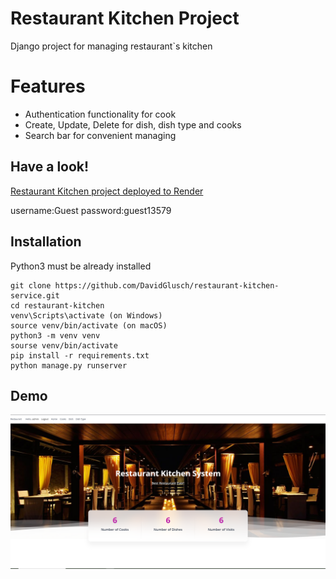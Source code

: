 # Restaurant Kitchen Project

Django project for managing restaurant`s kitchen 

# Features

- Authentication functionality for cook
- Create, Update, Delete for dish, dish type and cooks
- Search bar for convenient managing

## Have a look!

[Restaurant Kitchen project deployed to Render](https://restaurant-kitchen-service-u948.onrender.com)

username:Guest
password:guest13579

## Installation 

Python3 must be already installed 
```shell
git clone https://github.com/DavidGlusch/restaurant-kitchen-service.git
cd restaurant-kitchen
venv\Scripts\activate (on Windows)
source venv/bin/activate (on macOS)
python3 -m venv venv
sourse venv/bin/activate
pip install -r requirements.txt
python manage.py runserver
```
## Demo
![Homepage](Demo.PNG)
